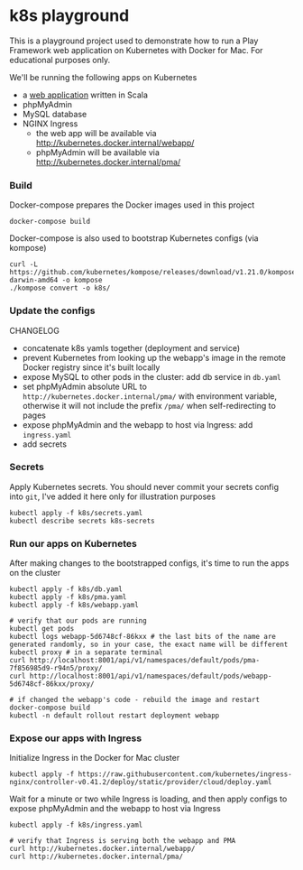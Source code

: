 # k8s playground

This is a playground project used to demonstrate how to run a Play Framework web application on Kubernetes with Docker for Mac. For educational purposes only.

We'll be running the following apps on Kubernetes
- a [web application](PLAY.md) written in Scala
- phpMyAdmin
- MySQL database
- NGINX Ingress
  - the web app will be available via http://kubernetes.docker.internal/webapp/
  - phpMyAdmin will be available via http://kubernetes.docker.internal/pma/

### Build
Docker-compose prepares the Docker images used in this project
```
docker-compose build
```

Docker-compose is also used to bootstrap Kubernetes configs (via kompose)
```
curl -L https://github.com/kubernetes/kompose/releases/download/v1.21.0/kompose-darwin-amd64 -o kompose
./kompose convert -o k8s/
```

### Update the configs
CHANGELOG
- concatenate k8s yamls together (deployment and service)
- prevent Kubernetes from looking up the webapp's image in the remote Docker registry since it's built locally
- expose MySQL to other pods in the cluster: add db service in `db.yaml`
- set phpMyAdmin absolute URL to `http://kubernetes.docker.internal/pma/` with environment variable, otherwise it will not include the prefix `/pma/` when self-redirecting to pages
- expose phpMyAdmin and the webapp to host via Ingress: add `ingress.yaml`
- add secrets

### Secrets
Apply Kubernetes secrets. You should never commit your secrets config into `git`, I've added it here only for illustration purposes
```
kubectl apply -f k8s/secrets.yaml
kubectl describe secrets k8s-secrets
```

### Run our apps on Kubernetes
After making changes to the bootstrapped configs, it's time to run the apps on the cluster
```
kubectl apply -f k8s/db.yaml
kubectl apply -f k8s/pma.yaml
kubectl apply -f k8s/webapp.yaml

# verify that our pods are running
kubectl get pods
kubectl logs webapp-5d6748cf-86kxx # the last bits of the name are generated randomly, so in your case, the exact name will be different
kubectl proxy # in a separate terminal
curl http://localhost:8001/api/v1/namespaces/default/pods/pma-7f856985d9-r94n5/proxy/
curl http://localhost:8001/api/v1/namespaces/default/pods/webapp-5d6748cf-86kxx/proxy/

# if changed the webapp's code - rebuild the image and restart
docker-compose build
kubectl -n default rollout restart deployment webapp
```

### Expose our apps with Ingress
Initialize Ingress in the Docker for Mac cluster
```
kubectl apply -f https://raw.githubusercontent.com/kubernetes/ingress-nginx/controller-v0.41.2/deploy/static/provider/cloud/deploy.yaml
```

Wait for a minute or two while Ingress is loading, and then apply configs to expose phpMyAdmin and the webapp to host via Ingress
```
kubectl apply -f k8s/ingress.yaml

# verify that Ingress is serving both the webapp and PMA
curl http://kubernetes.docker.internal/webapp/
curl http://kubernetes.docker.internal/pma/
```
